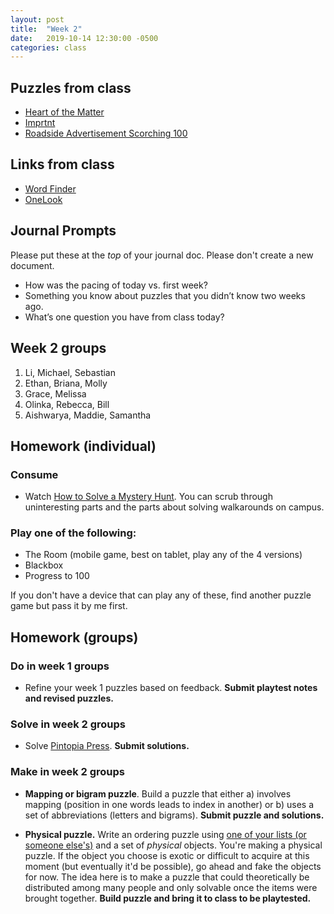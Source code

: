 ```yaml
---
layout: post
title:  "Week 2"
date:   2019-10-14 12:30:00 -0500
categories: class
---
```


## Puzzles from class

* [Heart of the Matter](/pdf/HeartoftheMatter.pdf)
* [Imprtnt](/pdf/Imprtnt.pdf)
* [Roadside Advertisement Scorching 100](/pdf/roadside.pdf)

## Links from class

* [Word Finder](https://www.thewordfinder.com/anagram-solver/)
* [OneLook](https://www.onelook.com/)

## Journal Prompts

Please put these at the _top_ of your journal doc. Please don't create a new document.

* How was the pacing of today vs. first week?
* Something you know about puzzles that you didn’t know two weeks ago.
* What’s one question you have from class today?

## Week 2 groups

1. Li, Michael, Sebastian
2. Ethan, Briana, Molly
3. Grace, Melissa
4. Olinka, Rebecca, Bill
5. Aishwarya, Maddie, Samantha

## Homework (individual)

### Consume

* Watch [How to Solve a Mystery Hunt](https://www.youtube.com/watch?v=z9OHLnIEegI). You can scrub through uninteresting parts and the parts about solving walkarounds on campus.

### Play one of the following:

* The Room (mobile game, best on tablet, play any of the 4 versions)
* Blackbox
* Progress to 100

If you don't have a device that can play any of these, find another puzzle game but pass it by me first.

## Homework (groups)

### Do in week 1 groups

* Refine your week 1 puzzles based on feedback. **Submit playtest notes and revised puzzles.**

### Solve in week 2 groups

* Solve [Pintopia Press](/pdf/Pintopia_Press.pdf). **Submit solutions.**

### Make in week 2 groups

* **Mapping or bigram puzzle**. Build a puzzle that either a) involves mapping (position in one words leads to index in another) or b) uses a set of abbreviations (letters and bigrams). **Submit puzzle and solutions.**

* **Physical puzzle.** Write an ordering puzzle using [one of your lists (or someone else's)](/lists) and a set of _physical_ objects. You're making a physical puzzle. If the object you choose is exotic or difficult to acquire at this moment (but eventually it'd be possible), go ahead and fake the objects for now. The idea here is to make a puzzle that could theoretically be distributed among many people and only solvable once the items were brought together. **Build puzzle and bring it to class to be playtested.**
